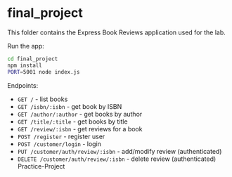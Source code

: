 # final_project

This folder contains the Express Book Reviews application used for the lab.

Run the app:

```bash
cd final_project
npm install
PORT=5001 node index.js
```

Endpoints:
- `GET /` - list books
- `GET /isbn/:isbn` - get book by ISBN
- `GET /author/:author` - get books by author
- `GET /title/:title` - get books by title
- `GET /review/:isbn` - get reviews for a book
- `POST /register` - register user
- `POST /customer/login` - login
- `PUT /customer/auth/review/:isbn` - add/modify review (authenticated)
- `DELETE /customer/auth/review/:isbn` - delete review (authenticated)
Practice-Project